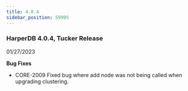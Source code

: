 ```yaml
---
title: 4.0.4
sidebar_position: 59995
---
```


### HarperDB 4.0.4, Tucker Release

01/27/2023

**Bug Fixes**

- CORE-2009 Fixed bug where add node was not being called when upgrading clustering.
